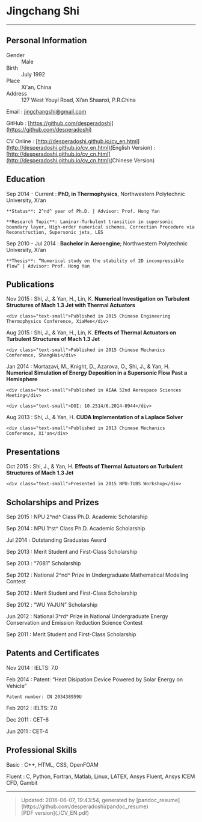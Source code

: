 # Jingchang Shi

----

## <span class="fa fa-info-circle"></span> Personal Information

<div class="column_1_2">
<dt><span class="fa fa-male fa-fw"></span>Gender</dt>
<dd>Male</dd>
</div>
<div class="column_1_2">
<dt><span class="fa fa-child fa-fw"></span>Birth</dt>
<dd>July 1992</dd>
</div>

<div class="column_1_2">
<dt><span class="fa fa-map-marker fa-fw"></span>Place</dt>
<dd>Xi'an, China</dd>
</div> 
<div class="column_1_2">
<dt><span class="fa fa-building fa-fw"></span>Address</dt>
<dd>127 West Youyi Road, Xi’an Shaanxi, P.R.China</dd>
</div>

<span class="fa fa-envelope fa-fw"></span>Email
:   [jingchangshi@gmail.com](mailto:jingchangshi@gmail.com)

<span class="fa fa-github fa-fw"></span>GitHub
:   [https://github.com/desperadoshi](https://github.com/desperadoshi)

<span class="fa fa-cloud fa-fw"></span>CV Online
:   [http://desperadoshi.github.io/cv_en.html](http://desperadoshi.github.io/cv_en.html)(<span class="text-small">English Version</span>)
:   [http://desperadoshi.github.io/cv_cn.html](http://desperadoshi.github.io/cv_cn.html)(<span class="text-small">Chinese Version</span>)

## <span class="fa fa-university fa-fw"></span> Education

Sep 2014 - Current
:   **PhD, in Thermophysics**, Northwestern Polytechnic University, Xi’an

    **Status**: 2^nd^ year of Ph.D. | Advisor: Prof. Hong Yan

    **Research Topic**: Laminar-Turbulent transition in supersonic boundary layer, High-order numerical schemes, Correction Procedure via Reconstruction, Supersonic jets, LES

Sep 2010 - Jul 2014
:   **Bachelor in Aeroengine**; Northwestern Polytechnic University, Xi’an

    **Thesis**: “Numerical study on the stability of 2D incompressible flow” | Advisor: Prof. Hong Yan

## <span class="fa fa-pencil fa-fw"></span> Publications

Nov 2015
:   Shi, J., & Yan, H., Lin, K. **Numerical Investigation on Turbulent Structures of Mach 1.3 Jet with Thermal Actuators**

    <div class="text-small">Published in 2015 Chinese Engineering Thermophysics Conference, XiaMen</div>

Aug 2015
:   Shi, J., & Yan, H., Lin, K. **Effects of Thermal Actuators on Turbulent Structures of Mach 1.3 Jet**

    <div class="text-small">Published in 2015 Chinese Mechanics Conference, ShangHai</div>

Jan 2014
:   Mortazavi, M., Knight, D., Azarova, O., Shi, J., & Yan, H. **Numerical Simulation of Energy Deposition in a Supersonic Flow Past a Hemisphere**

    <div class="text-small">Published in AIAA 52nd Aerospace Sciences Meeting</div>

    <div class="text-small">DOI: 10.2514/6.2014-0944</div>

Aug 2013
:   Shi, J., & Yan, H. **CUDA Implementation of a Laplace Solver**

    <div class="text-small">Published in 2013 Chinese Mechanics Conference, Xi'an</div>

## <span class="fa fa-microphone fa-fw"></span> Presentations

Oct 2015
:   Shi, J., & Yan, H. **Effects of Thermal Actuators on Turbulent Structures of Mach 1.3 Jet**

    <div class="text-small">Presented in 2015 NPU-TUBS Workshop</div>

## <span class="fa fa-trophy fa-fw"></span> Scholarships and Prizes

Sep 2015
:   NPU 2^nd^ Class Ph.D. Academic Scholarship

Sep 2014
:   NPU 1^st^ Class Ph.D. Academic Scholarship

Jul 2014
:   Outstanding Graduates Award

Sep 2013
:   Merit Student and First-Class Scholarship

Sep 2013
:   “7081” Scholarship

Sep 2012
:   National 2^nd^ Prize in Undergraduate Mathematical Modeling Contest

Sep 2012
:   Merit Student and First-Class Scholarship

Sep 2012
:   “WU YAJUN” Scholarship

Jun 2012
:   National 3^rd^ Prize in National Undergraduate Energy Conservation and Emission Reduction Science Contest

Sep 2011
:   Merit Student and First-Class Scholarship

## <span class="fa fa-certificate fa-fw"></span> Patents and Certificates

Nov 2014
:   IELTS: 7.0

Feb 2014
:   Patent: “Heat Disipation Device Powered by Solar Energy on Vehicle”

    Patent number: CN 203438959U

Feb 2012
:   IELTS: 7.0

Dec 2011
:   CET-6

Jun 2011
:   CET-4

## <span class="fa fa-star fa-fw"></span> Professional Skills

Basic
:   C++, HTML, CSS, OpenFOAM

Fluent
:   C, Python, Fortran, Matlab, Linux, LATEX, Ansys Fluent, Ansys ICEM CFD, Gambit

----

> <div class='text-small'>Updated: 2016-06-07, 19:43:54, generated by [pandoc_resume](https://github.com/desperadoshi/pandoc_resume)</div>
> <div class='text-small'><span class="fa fa-download"></span>[PDF version](./CV_EN.pdf)</div>
